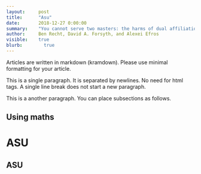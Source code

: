 ```yaml
---
layout:     post
title:      "Asu"
date:       2018-12-27 0:00:00
summary:    "You cannot serve two masters: the harms of dual affiliation"
author:     Ben Recht, David A. Forsyth, and Alexei Efros
visible:    true
blurb: 		  true
---
```


Articles are written in markdown (kramdown). 
Please use minimal formatting for your article.

This is a single paragraph. It is separated by newlines. 
No need for html tags. 
A single line break does not start a new paragraph.

This is a another paragraph. 
You can place subsections as follows.

## Using maths

# ASU
## ASU
